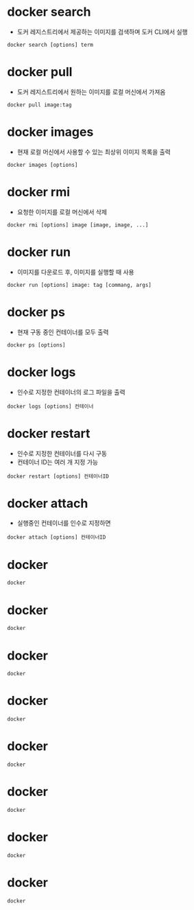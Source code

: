 # docker search
- 도커 레지스트리에서 제공하는 이미지를 검색하며 도커 CLI에서 실행  
~~~
docker search [options] term
~~~

# docker pull
- 도커 레지스트리에서 원하는 이미지를 로컬 머신에서 가져옴
~~~
docker pull image:tag
~~~

# docker images
- 현재 로컬 머신에서 사용할 수 있는 최상위 이미지 목록을 출력
~~~
docker images [options]
~~~

# docker rmi
- 요청한 이미지를 로컬 머신에서 삭제
~~~
docker rmi [options] image [image, image, ...]
~~~

# docker run
- 이미지를 다운로드 후, 이미지를 실행할 때 사용
~~~
docker run [options] image: tag [commang, args]
~~~

# docker ps
- 현재 구동 중인 컨테이너를 모두 출력
~~~
docker ps [options]
~~~

# docker logs
- 인수로 지정한 컨테이너의 로그 파일을 출력
~~~
docker logs [options] 컨테이너
~~~

# docker restart
- 인수로 지정한 컨테이너를 다시 구동
- 컨테이너 ID는 여러 개 지정 가능
~~~
docker restart [options] 컨테이너ID
~~~

# docker attach
- 실행중인 컨테이너를 인수로 지정하면 
~~~
docker attach [options] 컨테이너ID
~~~

# docker
~~~
docker
~~~

# docker
~~~
docker
~~~

# docker
~~~
docker
~~~

# docker
~~~
docker
~~~

# docker
~~~
docker
~~~

# docker
~~~
docker
~~~

# docker
~~~
docker
~~~

# docker
~~~
docker
~~~
